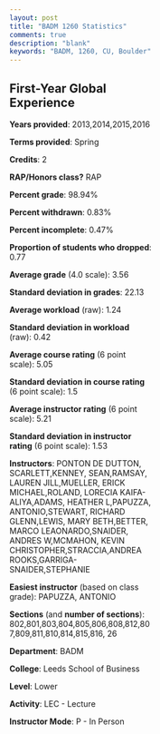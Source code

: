 ```yaml
---
layout: post
title: "BADM 1260 Statistics"
comments: true
description: "blank"
keywords: "BADM, 1260, CU, Boulder"
--- 
```

<head>
<script src="https://ajax.googleapis.com/ajax/libs/jquery/2.1.3/jquery.min.js"></script>
<script src="https://dl.dropboxusercontent.com/s/pc42nxpaw1ea4o9/highcharts.js?dl=0"></script>
<!-- <script src="../assets/js/highcharts.js"></script> -->
<style type="text/css">@font-face {
	font-family: "Bebas Neue";
	src: url(https://www.filehosting.org/file/details/544349/BebasNeue%20Regular.otf) format("opentype");
	}
	h1.Bebas { 
		font-family: "Bebas Neue", Verdana, Tahoma;
	}
</style>
</head>
<body>
	<div id="container" style="float: right; width: 45%; height: 88%; margin-left: 2.5%; margin-right: 2.5%;"></div>
	<script language="JavaScript">
		$(document).ready(function() {
		var chart = {type: 'column'};
		var title = {text: 'Grade Distribution'};
		var xAxis = {categories: ['A','B','C','D','F'],crosshair: true};
		var yAxis = {min: 0,title: {text: 'Percentage'}};
		var tooltip = {headerFormat: '<center><b><span style="font-size:20px">{point.key}</span></b></center>',
		               pointFormat: '<td style="padding:0"><b>{point.y:.1f}%</b></td>',
		               footerFormat: '</table>',shared: true,useHTML: true};
		var plotOptions = {column: {pointPadding: 0.0,borderWidth: 0}};  
		var credits = {enabled: false};var series= [{name: 'Percent',data: [63.65,33.79,2.16,0.2,0.2,]}];
		var json = {};
		json.chart = chart;
		json.title = title;
		json.tooltip = tooltip;
		json.xAxis = xAxis;
		json.yAxis = yAxis;  
		json.series = series;
		json.plotOptions = plotOptions;  
		json.credits = credits;
		$('#container').highcharts(json);
	});
	</script>
</body>
			   
## First-Year Global Experience

**Years provided**: 2013,2014,2015,2016

**Terms provided**: Spring

**Credits**: 2

**RAP/Honors class?** RAP

**Percent grade**: 98.94%

**Percent withdrawn**: 0.83%

**Percent incomplete**: 0.47%

**Proportion of students who dropped**: 0.77

**Average grade** (4.0 scale): 3.56

**Standard deviation in grades**: 22.13

**Average workload** (raw): 1.24

**Standard deviation in workload** (raw): 0.42

**Average course rating** (6 point scale): 5.05

**Standard deviation in course rating** (6 point scale): 1.5

**Average instructor rating** (6 point scale): 5.21

**Standard deviation in instructor rating** (6 point scale): 1.53

**Instructors**: PONTON DE DUTTON, SCARLETT,KENNEY, SEAN,RAMSAY, LAUREN JILL,MUELLER, ERICK MICHAEL,ROLAND, LORECIA KAIFA-ALIYA,ADAMS, HEATHER L,PAPUZZA, ANTONIO,STEWART, RICHARD GLENN,LEWIS, MARY BETH,BETTER, MARCO LEAONARDO,SNAIDER, ANDRES W,MCMAHON, KEVIN CHRISTOPHER,STRACCIA,ANDREA ROOKS,GARRIGA-SNAIDER,STEPHANIE

**Easiest instructor** (based on class grade): PAPUZZA, ANTONIO

**Sections** (and **number of sections**): 802,801,803,804,805,806,808,812,807,809,811,810,814,815,816, 26

**Department**: BADM

**College**: Leeds School of Business

**Level**: Lower

**Activity**: LEC - Lecture

**Instructor Mode**: P  - In Person